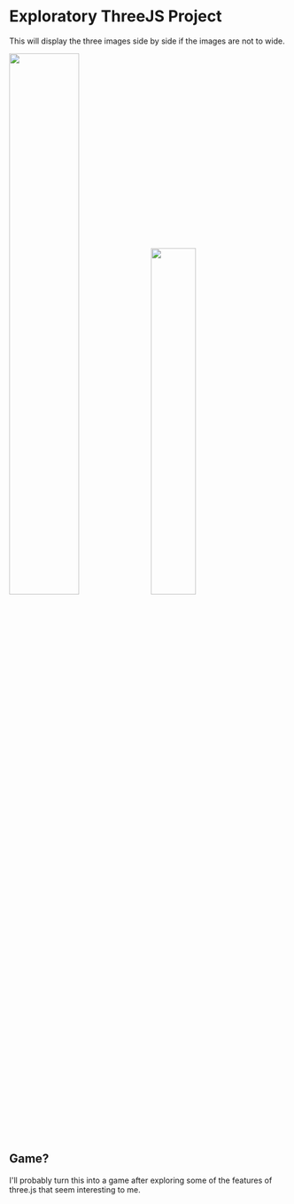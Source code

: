 # Exploratory ThreeJS Project


This will display the three images side by side if the images are not to wide.

<p float="left">
  <img src="https://github.com/RamiAwar/three-js-intro/raw/master/img/car_photo.JPG" width="50%" />
  <img src="https://github.com/RamiAwar/three-js-intro/raw/master/img/car_3.JPG" width="40%" /> 
</p>



## Game?
I'll probably turn this into a game after exploring some of the features of three.js that seem interesting to me.
